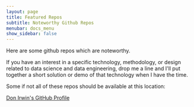 ```yaml
---
layout: page
title: Featured Repos
subtitle: Noteworthy Github Repos
menubar: docs_menu
show_sidebar: false
---
```


Here are some github repos which are noteworthy.

If you have an interest in a specific technology, methodology, or design related to data science and data engineering, drop me a line and I'll put together a short solution or demo of that technology when I have the time.

Some if not all of these repos should be available at this location:

[Don Irwin's GitHub Profile](https://github.com/Don-Irwin?tab=repositories)



